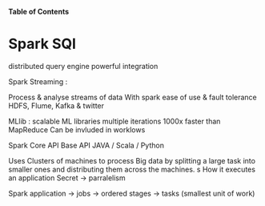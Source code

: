 
**Table of Contents**


# Spark SQl

distributed query engine
powerful integration

<p> 
Spark Streaming :

Process & analyse streams of data
With spark ease of use & fault tolerance
HDFS, Flume, Kafka & twitter
<p>
  
MLlib :
scalable ML libraries
multiple iterations
1000x faster than MapReduce
Can be invluded in worklows


Spark Core API
Base API
JAVA / Scala / Python

Uses Clusters of machines to process Big data by splitting a large task into 
smaller ones and distributing them across the machines.
s
How it executes an application
Secret -> parralelism 

Spark application -> jobs -> ordered stages -> tasks (smallest unit of work)




